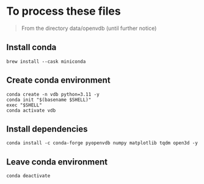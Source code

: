 # To process these files

> From the directory data/openvdb (until further notice)

## Install conda

```
brew install --cask miniconda
```

## Create conda environment

```
conda create -n vdb python=3.11 -y
conda init "$(basename $SHELL)"
exec "$SHELL"
conda activate vdb
```

## Install dependencies

```
conda install -c conda-forge pyopenvdb numpy matplotlib tqdm open3d -y

```




## Leave conda environment

```
conda deactivate
```